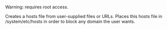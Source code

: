 Warning: requires root access.

Creates a hosts file from user-supplied files or URLs. Places this hosts file in /system/etc/hosts in order to block any domain the user wants.